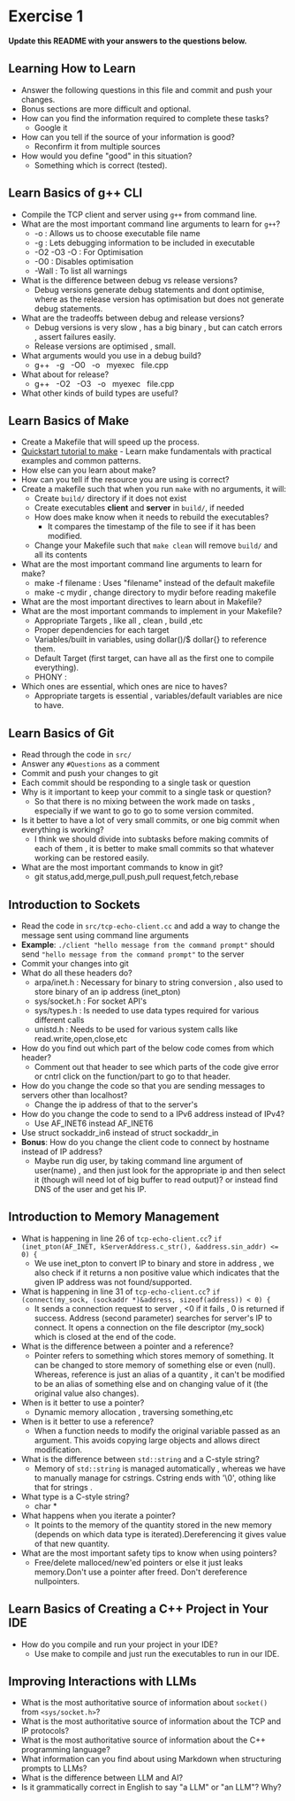 # Exercise 1

**Update this README with your answers to the questions below.**

## Learning How to Learn

- Answer the following questions in this file and commit and push your changes.
- Bonus sections are more difficult and optional.
- How can you find the information required to complete these tasks?
  - Google it 
- How can you tell if the source of your information is good?
  - Reconfirm it from multiple sources
- How would you define "good" in this situation?
  - Something which is correct (tested).

## Learn Basics of g++ CLI

- Compile the TCP client and server using `g++` from command line.
- What are the most important command line arguments to learn for `g++`?
  - -o : Allows us to choose executable file name
  - -g : Lets debugging information to be included in executable
  - -O2 -O3 -O : For Optimisation
  - -O0 : Disables optimisation
  - -Wall : To list all warnings
- What is the difference between debug vs release versions?
  - Debug versions generate debug statements and dont optimise, where as the release version has optimisation but does not generate debug statements.
- What are the tradeoffs between debug and release versions?
  - Debug versions is very slow , has a big binary , but can catch errors , assert failures easily.
  - Release versions are optimised , small. 
- What arguments would you use in a debug build?
   - g++ &nbsp; -g &nbsp; -O0 &nbsp; -o &nbsp; myexec &nbsp; file.cpp
- What about for release?
  - g++ &nbsp; -O2 &nbsp; -O3 &nbsp; -o &nbsp; myexec &nbsp; file.cpp
- What other kinds of build types are useful?


## Learn Basics of Make

- Create a Makefile that will speed up the process.
- [Quickstart tutorial to make](https://makefiletutorial.com/) - Learn make 
  fundamentals with practical examples and common patterns.
- How else can you learn about make?
- How can you tell if the resource you are using is correct?
- Create a makefile such that when you run `make` with no arguments, it will:
  - Create `build/` directory if it does not exist
  - Create executables **client** and **server** in `build/`, if needed
  - How does make know when it needs to rebuild the executables?
    - It compares the timestamp of the file to see if it has been modified.
  - Change your Makefile such that `make clean` will remove `build/` and all
    its contents
- What are the most important command line arguments to learn for make?
  - make -f filename : Uses "filename" instead of the default makefile
  - make -c mydir , change directory to mydir before reading makefile
- What are the most important directives to learn about in Makefile?
- What are the most important commands to implement in your Makefile?
  - Appropriate Targets , like all , clean , build ,etc
  - Proper dependencies for each target
  - Variables/built in variables, using dollar()/$ dollar{} to reference them.
  - Default Target (first target, can have all as the first one to compile everything).
  - PHONY :
- Which ones are essential, which ones are nice to haves?
    - Appropriate targets is essential , variables/default variables are nice to have.
## Learn Basics of Git

- Read through the code in `src/`
- Answer any `#Questions` as a comment
- Commit and push your changes to git
- Each commit should be responding to a single task or question
- Why is it important to keep your commit to a single task or question?
  - So that there is no mixing between the work made on tasks , especially if we want to go to go to some version commited.
- Is it better to have a lot of very small commits, or one big commit when 
  everything is working? 
    - I think we should divide into subtasks before making commits of each of them , it is better to make small commits so that whatever working can be restored easily.
- What are the most important commands to know in git?
  - git status,add,merge,pull,push,pull request,fetch,rebase 

## Introduction to Sockets

- Read the code in `src/tcp-echo-client.cc` and add a way to change the 
  message sent using command line arguments
- **Example**: `./client "hello message from the command prompt"` should send
  `"hello message from the command prompt"` to the server
- Commit your changes into git
- What do all these headers do?
  - arpa/inet.h : Necessary for binary to string conversion , also used to store binary of an ip address (inet_pton) 
  - sys/socket.h : For socket API's
  - sys/types.h : Is needed to use data types required for various different calls
  - unistd.h : Needs to be used for various system calls like read.write,open,close,etc
- How do you find out which part of the below code comes from which header?
  - Comment out that header to see which parts of the code give error or cntrl click on the function/part to go to that header.
- How do you change the code so that you are sending messages to servers
  other than localhost?
  - Change the ip address of that to the server's 
- How do you change the code to send to a IPv6 address instead of IPv4?
  - Use AF_INET6 instead AF_INET6
 - Use struct sockaddr_in6 instead of struct sockaddr_in
- **Bonus**: How do you change the client code to connect by hostname instead
  of IP address?
  - Maybe run dig user, by taking command line argument of user(name) , and then just look for the appropriate ip and then select it (though will need lot of big buffer to read output)? or instead find DNS of the user and get his IP.
## Introduction to Memory Management

- What is happening in line 26 of `tcp-echo-client.cc`? 
  `if (inet_pton(AF_INET, kServerAddress.c_str(), &address.sin_addr) <= 0) {`
    - We use inet_pton to convert IP to binary and store in address , we also check if it returns a non positive value which indicates that the given IP address was not found/supported.
- What is happening in line 31 of `tcp-echo-client.cc`?
  `if (connect(my_sock, (sockaddr *)&address, sizeof(address)) < 0) {`
  - It sends a connection request to server , <0 if it fails , 0 is returned if success. Address (second parameter) searches for server's IP to connect. It opens a connection on the file descriptor (my_sock) which is closed at the end of the code.
- What is the difference between a pointer and a reference?
  - Pointer refers to something which stores memory of something. It can be changed to store memory of something else or even (null). Whereas, reference is just an alias of a quantity , it can't be modified to be an alias of something else and on changing value of it (the original value also changes). 
- When is it better to use a pointer?
  - Dynamic memory allocation , traversing something,etc
- When is it better to use a reference?
  - When a function needs to modify the original variable passed as an argument. This avoids copying large objects and allows direct modification.
- What is the difference between `std::string` and a C-style string?
  - Memory of `std::string` is managed automatically , whereas we have to manually manage for cstrings. Cstring ends with '\0', othing like that for strings .
- What type is a C-style string?
  - char *
- What happens when you iterate a pointer?
  - It points to the memory of the quantity stored in the new memory (depends on which data type is iterated).Dereferencing it gives value of that new quantity.
- What are the most important safety tips to know when using pointers?
  - Free/delete malloced/new'ed pointers or else it just leaks memory.Don't use a pointer after freed. Don't dereference nullpointers. 
## Learn Basics of Creating a C++ Project in Your IDE

- How do you compile and run your project in your IDE?
  - Use make to compile and just run the executables to run in our IDE.
## Improving Interactions with LLMs

- What is the most authoritative source of information about `socket()`
  from `<sys/socket.h>`?
- What is the most authoritative source of information about the TCP and IP
  protocols?
- What is the most authoritative source of information about the C++
  programming language?
- What information can you find about using Markdown when structuring prompts 
  to LLMs?
- What is the difference between LLM and AI?
- Is it grammatically correct in English to say "a LLM" or "an LLM"? Why?